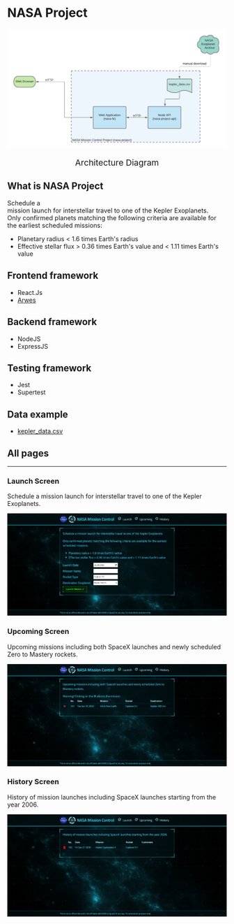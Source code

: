 # NASA Project

<div align="center">
  <img src="./images/Project+Architectural+Diagram.png" alt="Architectural" width="500"/>

  <p style="font-size: 1.2rem;">
  Architecture Diagram
</p>
</div>

## What is NASA Project


<span style="white-space: pre-line; font-size: 0.9rem;">Schedule a mission launch for interstellar travel to one of the Kepler Exoplanets.
Only confirmed planets matching the following criteria are available for the earliest scheduled missions:<br/>

- Planetary radius < 1.6 times Earth's radius
- Effective stellar flux > 0.36 times Earth's value and < 1.11 times Earth's value</span>
  <br/>

## Frontend framework


- React.Js
- [Arwes](https://arwes.dev)

## Backend framework

- NodeJS
- ExpressJS

## Testing framework

- Jest
- Supertest

## Data example

- [kepler_data.csv](https://exoplanetarchive.ipac.caltech.edu/cgi-bin/TblView/nph-tblView?app=ExoTbls&config=cumulative)

## All pages

---

### Launch Screen

<span>Schedule a mission launch for interstellar travel to one of the Kepler Exoplanets.</span>

![launch_screen](images/launch_screen.jpeg)

### Upcoming Screen

<span>Upcoming missions including both SpaceX launches and newly scheduled Zero to Mastery rockets.</span>

![upcoming_screen](images/upcoming_screen.jpeg)

### History Screen

<span>History of mission launches including SpaceX launches starting from the year 2006.</span>

![history_screen](images/history_screen.jpeg)
